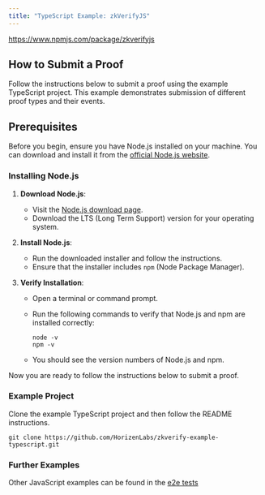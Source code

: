```yaml
---
title: "TypeScript Example: zkVerifyJS"
---
```



https://www.npmjs.com/package/zkverifyjs

## How to Submit a Proof

Follow the instructions below to submit a proof using the example TypeScript project. This example demonstrates submission of different proof types and their events.

## Prerequisites

Before you begin, ensure you have Node.js installed on your machine. You can download and install it from the [official Node.js website](https://nodejs.org/).

### Installing Node.js

1. **Download Node.js**:
    - Visit the [Node.js download page](https://nodejs.org/).
    - Download the LTS (Long Term Support) version for your operating system.

2. **Install Node.js**:
    - Run the downloaded installer and follow the instructions.
    - Ensure that the installer includes `npm` (Node Package Manager).

3. **Verify Installation**:
    - Open a terminal or command prompt.
    - Run the following commands to verify that Node.js and npm are installed correctly:

      ```shell
      node -v
      npm -v
      ```

    - You should see the version numbers of Node.js and npm.

Now you are ready to follow the instructions below to submit a proof.

### Example Project

Clone the example TypeScript project and then follow the README instructions.

```shell
git clone https://github.com/HorizenLabs/zkverify-example-typescript.git
```

### Further Examples

Other JavaScript examples can be found in the [e2e tests](https://github.com/HorizenLabs/zkVerify/tree/main/e2e-tests/js_scripts)